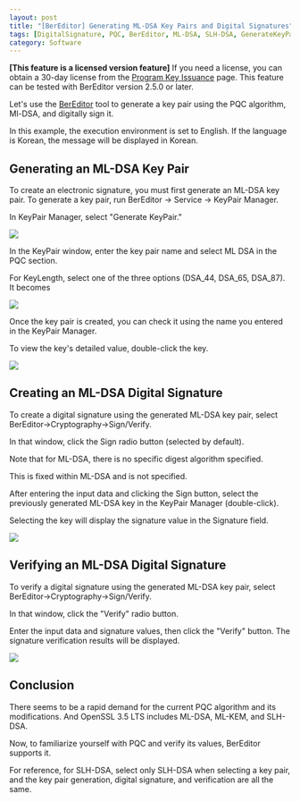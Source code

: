 ```yaml
---
layout: post
title: "[BerEditor] Generating ML-DSA Key Pairs and Digital Signatures"
tags: [DigitalSignature, PQC, BerEditor, ML-DSA, SLH-DSA, GenerateKeyPair]
category: Software
---
```


**\[This feature is a licensed version feature\]**
If you need a license, you can obtain a 30-day license from the [Program Key Issuance](https://jykim74.mycafe24.com/user_reg.php) page.
This feature can be tested with BerEditor version 2.5.0 or later.

Let's use the [BerEditor](https://jykim74.tistory.com/36) tool to generate a key pair using the PQC algorithm, Ml-DSA, and digitally sign it.

In this example, the execution environment is set to English. If the language is Korean, the message will be displayed in Korean.

## Generating an ML-DSA Key Pair

To create an electronic signature, you must first generate an ML-DSA key pair.
To generate a key pair, run BerEditor -> Service -> KeyPair Manager.

In KeyPair Manager, select "Generate KeyPair."

<img src="https://github-production-user-asset-6210df.s3.amazonaws.com/23622335/502415448-571b1fb1-dde7-4573-b0a0-fd9c27959304.png?X-Amz-Algorithm=AWS4-HMAC-SHA256&X-Amz-Credential=AKIAVCODYLSA53PQK4ZA%2F20251017%2Fus-east-1%2Fs3%2Faws4_request&X-Amz-Date=20251017T073838Z&X-Amz-Expires=300&X-Amz-Signature=747842e5b1a6c077cd0ab0e1e40efefc97d87bfa1aa991dec31efa72fc0a619a&X-Amz-SignedHeaders=host">

In the KeyPair window, enter the key pair name and select ML DSA in the PQC section.

For KeyLength, select one of the three options (DSA\_44, DSA\_65, DSA\_87). It becomes

<img src="https://github-production-user-asset-6210df.s3.amazonaws.com/23622335/502415688-cc50d925-46e9-4766-9090-c0ee002d3337.png?X-Amz-Algorithm=AWS4-HMAC-SHA256&X-Amz-Credential=AKIAVCODYLSA53PQK4ZA%2F20251017%2Fus-east-1%2Fs3%2Faws4_request&X-Amz-Date=20251017T074130Z&X-Amz-Expires=300&X-Amz-Signature=9dfd21d80286347aa5d4f5594bf92fa76319fd89faf055ec747746c2193e04bb&X-Amz-SignedHeaders=host">


Once the key pair is created, you can check it using the name you entered in the KeyPair Manager.

To view the key's detailed value, double-click the key.

<img src="https://github-production-user-asset-6210df.s3.amazonaws.com/23622335/502415801-4c06acf6-d515-4e84-b325-f32cbee91a7d.png?X-Amz-Algorithm=AWS4-HMAC-SHA256&X-Amz-Credential=AKIAVCODYLSA53PQK4ZA%2F20251017%2Fus-east-1%2Fs3%2Faws4_request&X-Amz-Date=20251017T074208Z&X-Amz-Expires=300&X-Amz-Signature=7ea350f20b062612eaef4dadf229e0ba75af26df4540c2c3f7b2d4f311b62c23&X-Amz-SignedHeaders=host">


## Creating an ML-DSA Digital Signature

To create a digital signature using the generated ML-DSA key pair, select BerEditor->Cryptography->Sign/Verify.

In that window, click the Sign radio button (selected by default).

Note that for ML-DSA, there is no specific digest algorithm specified.

This is fixed within ML-DSA and is not specified.

After entering the input data and clicking the Sign button, select the previously generated ML-DSA key in the KeyPair Manager (double-click).

Selecting the key will display the signature value in the Signature field.

<img src="https://github-production-user-asset-6210df.s3.amazonaws.com/23622335/502415941-ad4b59c4-c7c5-4117-8be7-68b3f4b6dea4.png?X-Amz-Algorithm=AWS4-HMAC-SHA256&X-Amz-Credential=AKIAVCODYLSA53PQK4ZA%2F20251017%2Fus-east-1%2Fs3%2Faws4_request&X-Amz-Date=20251017T074246Z&X-Amz-Expires=300&X-Amz-Signature=d03dac686a9973256033b46e152981db5e54613ad0e1565abee6ef358bff12cd&X-Amz-SignedHeaders=host">

## Verifying an ML-DSA Digital Signature

To verify a digital signature using the generated ML-DSA key pair, select BerEditor->Cryptography->Sign/Verify.

In that window, click the "Verify" radio button.

Enter the input data and signature values, then click the "Verify" button. The signature verification results will be displayed.

<img src="https://github-production-user-asset-6210df.s3.amazonaws.com/23622335/502416085-5f411630-9eff-4190-9d59-6a805cfdb338.png?X-Amz-Algorithm=AWS4-HMAC-SHA256&X-Amz-Credential=AKIAVCODYLSA53PQK4ZA%2F20251017%2Fus-east-1%2Fs3%2Faws4_request&X-Amz-Date=20251017T074315Z&X-Amz-Expires=300&X-Amz-Signature=c7dff71dcbd56b72f7e4942fea3da931129e77d33413c0a406dd28fc4c56f125&X-Amz-SignedHeaders=host">

## Conclusion

There seems to be a rapid demand for the current PQC algorithm and its modifications.
And OpenSSL 3.5 LTS includes ML-DSA, ML-KEM, and SLH-DSA.

Now, to familiarize yourself with PQC and verify its values, BerEditor supports it.

For reference, for SLH-DSA, select only SLH-DSA when selecting a key pair, and the key pair generation, digital signature, and verification are all the same.
